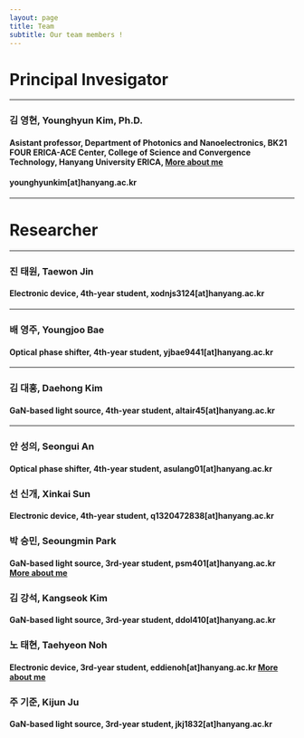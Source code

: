 ```yaml
---
layout: page
title: Team
subtitle: Our team members !
---
```


# Principal Invesigator
---
### 김 영현, Younghyun Kim, Ph.D.
#### Asistant professor, Department of Photonics and Nanoelectronics, BK21 FOUR ERICA-ACE Center, College of Science and Convergence Technology, Hanyang University ERICA, [More about me](https://yh2424.github.io/people/younghyunkim) 
#### younghyunkim[at]hanyang.ac.kr

---
<!--- 
| ![image](https://user-images.githubusercontent.com/32427749/127579757-95fe1d97-7820-4485-acfe-42483abd727e.png) | 김영현, Younghyun Kim, Ph.D. |
--->


# Researcher
---
### 진 태원, Taewon Jin
#### Electronic device, 4th-year student, xodnjs3124[at]hanyang.ac.kr
---

### 배 영주, Youngjoo Bae
#### Optical phase shifter, 4th-year student, yjbae9441[at]hanyang.ac.kr
---

### 김 대홍, Daehong Kim
#### GaN-based light source, 4th-year student, altair45[at]hanyang.ac.kr
---

### 안 성의, Seongui An
#### Optical phase shifter, 4th-year student, asulang01[at]hanyang.ac.kr

### 선 신개, Xinkai Sun
#### Electronic device, 4th-year student, q1320472838[at]hanyang.ac.kr

### 박 승민, Seoungmin Park
#### GaN-based light source, 3rd-year student, psm401[at]hanyang.ac.kr [More about me](https://yh2424.github.io/people/seoungminpark)

### 김 강석, Kangseok Kim 
#### GaN-based light source, 3rd-year student, ddol410[at]hanyang.ac.kr

### 노 태현, Taehyeon Noh
#### Electronic device, 3rd-year student, eddienoh[at]hanyang.ac.kr [More about me](https://yh2424.github.io/people/NTH)  

### 주 기준, Kijun Ju
#### GaN-based light source, 3rd-year student, jkj1832[at]hanyang.ac.kr

